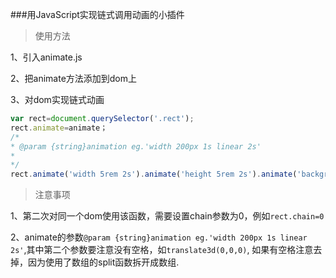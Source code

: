 ###用JavaScript实现链式调用动画的小插件

>使用方法

1、引入animate.js

2、把animate方法添加到dom上

3、对dom实现链式动画

```js
var rect=document.querySelector('.rect');
rect.animate=animate；	
/*
* @param {string}animation eg.'width 200px 1s linear 2s'
*
*/
rect.animate('width 5rem 2s').animate('height 5rem 2s').animate('background red 3s')

```

>注意事项

1、第二次对同一个dom使用该函数，需要设置chain参数为0，例如`rect.chain=0`

2、animate的参数`@param {string}animation eg.'width 200px 1s linear 2s'`,其中第二个参数要注意没有空格，如`translate3d(0,0,0)`,
如果有空格注意去掉，因为使用了数组的split函数拆开成数组.